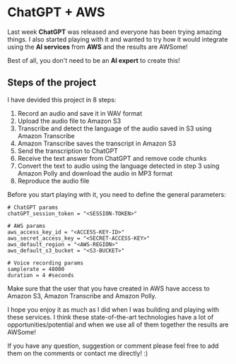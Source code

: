 # ChatGPT + AWS

Last week **ChatGPT** was released and everyone has been trying amazing things. I also started playing with it and wanted to try how it would integrate using the **AI services** from **AWS** and the results are AWSome!



Best of all, you don't need to be an **AI expert** to create this!

## Steps of the project



I have devided this project in 8 steps:

1. Record an audio and save it in WAV format
2. Upload the audio file to Amazon S3
3. Transcribe and detect the language of the audio saved in S3 using Amazon Transcribe
4. Amazon Transcribe saves the transcript in Amazon S3
5. Send the transcription to ChatGPT
6. Receive the text answer from ChatGPT and remove code chunks
7. Convert the text to audio using the language detected in step 3 using Amazon Polly and download the audio in MP3 format
8. Reproduce the audio file

Before you start playing with it, you need to define the general parameters:

```{python}
# ChatGPT params
chatGPT_session_token = "<SESSION-TOKEN>"

# AWS params
aws_access_key_id = "<ACCESS-KEY-ID>"
aws_secret_access_key = "<SECRET-ACCESS-KEY>"
aws_default_region = "<AWS-REGION>"
aws_default_s3_bucket = "<S3-BUCKET>"

# Voice recording params
samplerate = 48000
duration = 4 #seconds
```

Make sure that the user that you have created in AWS have access to Amazon S3, Amazon Transcribe and Amazon Polly.

I hope you enjoy it as much as I did when I was building and playing with these services. I think these state-of-the-art technologies have a lot of opportunities/potential and when we use all of them together the results are AWSome!

If you have any question, suggestion or comment please feel free to add them on the comments or contact me directly! :)
